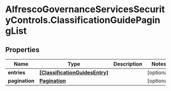 # AlfrescoGovernanceServicesSecurityControls.ClassificationGuidePagingList

## Properties
Name | Type | Description | Notes
------------ | ------------- | ------------- | -------------
**entries** | [**[ClassificationGuidesEntry]**](ClassificationGuidesEntry.md) |  | [optional] 
**pagination** | [**Pagination**](Pagination.md) |  | [optional] 


